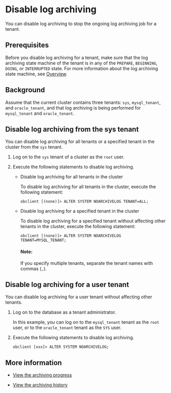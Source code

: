 # Disable log archiving

You can disable log archiving to stop the ongoing log archiving job for a tenant.

## Prerequisites

Before you disable log archiving for a tenant, make sure that the log archiving state machine of the tenant is in any of the `PREPARE`, `BEGINNING`, `DOING`, or `INTERRUPTED` state. For more information about the log archiving state machine, see [Overview](1.overview-of-log-archive.md).

## Background

Assume that the current cluster contains three tenants: `sys`, `mysql_tenant`, and `oracle_tenant`, and that log archiving is being performed for `mysql_tenant` and `oracle_tenant`.

## Disable log archiving from the sys tenant

You can disable log archiving for all tenants or a specified tenant in the cluster from the `sys` tenant.

1. Log on to the `sys` tenant of a cluster as the `root` user.

2. Execute the following statements to disable log archiving.

   * Disable log archiving for all tenants in the cluster

      To disable log archiving for all tenants in the cluster, execute the following statement:

      ```shell
      obclient [(none)]> ALTER SYSTEM NOARCHIVELOG TENANT=ALL;
      ```

   * Disable log archiving for a specified tenant in the cluster

      To disable log archiving for a specified tenant without affecting other tenants in the cluster, execute the following statement:

      ```shell
      obclient [(none)]> ALTER SYSTEM NOARCHIVELOG TENANT=MYSQL_TENANT;
      ```

        <main id="notice" type='explain'>
        <h4>Note:</h4>
        <p>If you specify multiple tenants, separate the tenant names with commas (<code>,</code>). </p>
        </main>

## Disable log archiving for a user tenant

You can disable log archiving for a user tenant without affecting other tenants.

1. Log on to the database as a tenant administrator.

   In this example, you can log on to the `mysql_tenant` tenant as the `root` user, or to the `oracle_tenant` tenant as the `SYS` user.

2. Execute the following statements to disable log archiving.

   ```shell
   obclient [xxx]> ALTER SYSTEM NOARCHIVELOG;
   ```

## More information

* [View the archiving progress](6.view-log-archive-progress.md)

* [View the archiving history](7.view-log-archive-history.md)
